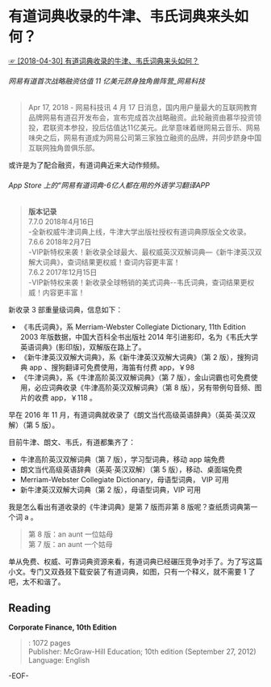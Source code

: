 # 有道词典收录的牛津、韦氏词典来头如何？  
[☞ [2018-04-30] 有道词典收录的牛津、韦氏词典来头如何？ ](https://mp.weixin.qq.com/s/XbyTBwZfG_60Y9jH6Df3FA)    
  
###### 网易有道首次战略融资估值 11 亿美元跻身独角兽阵营_网易科技  
>Apr 17, 2018 - 网易科技讯 4 月 17 日消息，国内用户量最大的互联网教育品牌网易有道召开发布会，宣布完成首次战略融资。此轮融资由慕华投资领投，君联资本参投，投后估值达11亿美元。此举意味着继网易云音乐、网易味央之后，网易有道成为网易公司第三家独立融资的品牌，并同步跻身中国互联网独角兽俱乐部。  
  
或许是为了配合融资，有道词典近来大动作频频。  
  
###### App Store 上的“网易有道词典-6亿人都在用的外语学习翻译APP  
>**版本记录**  
7.7.0 2018年4月16日  
-全新权威牛津词典上线，牛津大学出版社授权有道词典原版全文收录。  
7.6.6 2018年2月7日  
-VIP新特权来袭！新收录全球最大、最权威英汉双解词典—《新牛津英汉双解大词典》，查词结果更权威！查词内容更丰富！  
7.6.2 2017年12月15日  
-VIP新特权来袭！新收录全球畅销的美式词典--韦氏词典，查词结果更权威！内容更丰富！  
  
新收录 3 部重量级词典，信息如下：  
- 《韦氏词典》，系 Merriam-Webster Collegiate Dictionary, 11th Edition 2003 年版数据，中国大百科全书出版社 2014 年引进影印，名为《韦氏大学英语词典》(影印版)，双解版在路上了。  
- 《新牛津英汉双解大词典》，系《新牛津英汉双解大词典》（第 2 版），搜狗词典 app 、搜狗翻译可免费使用，海笛有付费 app，￥98  
- 《牛津词典》，系《牛津高阶英汉双解词典》（第 7 版），金山词霸也可免费使用，必应词典收录《牛津高阶英汉双解词典》（第 8 版），另有带例句音频、图片的收费 app，￥118 。  
  
早在 2016 年 11 月，有道词典就收录了《朗文当代高级英语辞典》（英英·英汉双解）（第 5 版）。  
  
目前牛津、朗文、韦氏，有道都集齐了：  
- 牛津高阶英汉双解词典（第 7 版），学习型词典，移动 app 端免费  
- 朗文当代高级英语辞典（英英·英汉双解）（第 5 版），移动、桌面端免费  
- Merriam-Webster Collegiate Dictionary，母语型词典， VIP 可用  
- 新牛津英汉双解大词典（第 2 版），母语型词典，VIP 可用  
  
我是怎么看出有道收录的《牛津词典》是第 7 版而非第 8 版呢？查纸质词典第一个词 a 。  
  
>第 8 版：an aunt 一位姑母  
第 7 版：an aunt 一个姑母  
  
单从免费、权威、可靠词典资源来看，有道词典已经碾压竞争对手了。为了写这篇小文。专门又双叒叕下载安装了有道词典，如图，只有一个释义，就不需要 1 了吧，太不和谐了。  
  
  
## Reading  
**Corporate Finance, 10th Edition**  
>: 1072 pages  
Publisher: McGraw-Hill Education; 10th edition (September 27, 2012)  
Language: English  
  
-EOF-  
